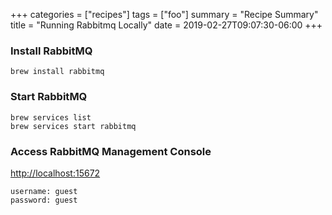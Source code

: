 +++
categories = ["recipes"]
tags = ["foo"]
summary = "Recipe Summary"
title = "Running Rabbitmq Locally"
date = 2019-02-27T09:07:30-06:00
+++

### Install RabbitMQ

```
brew install rabbitmq
```

### Start RabbitMQ

```
brew services list
brew services start rabbitmq
```

### Access RabbitMQ Management Console

[http://localhost:15672](http://localhost:15672)

```
username: guest
password: guest
```
